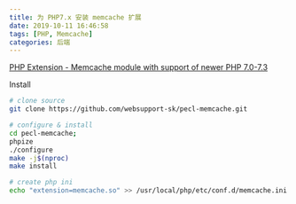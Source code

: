 ```yaml
---
title: 为 PHP7.x 安装 memcache 扩展
date: 2019-10-11 16:46:58
tags: [PHP, Memcache]
categories: 后端
---
```


[PHP Extension - Memcache module with support of newer PHP 7.0-7.3](https://github.com/websupport-sk/pecl-memcache)

Install

~~~bash
# clone source
git clone https://github.com/websupport-sk/pecl-memcache.git

# configure & install
cd pecl-memcache;
phpize
./configure
make -j$(nproc)
make install

# create php ini
echo "extension=memcache.so" >> /usr/local/php/etc/conf.d/memcache.ini
~~~
